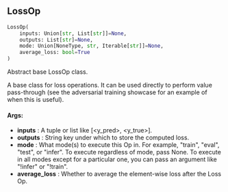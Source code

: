 ## LossOp
```python
LossOp(
	inputs: Union[str, List[str]]=None,
	outputs: List[str]=None,
	mode: Union[NoneType, str, Iterable[str]]=None,
	average_loss: bool=True
)
```
Abstract base LossOp class.

A base class for loss operations. It can be used directly to perform value pass-through (see the adversarial
training showcase for an example of when this is useful).


#### Args:

* **inputs** :  A tuple or list like [<y_pred>, <y_true>].
* **outputs** :  String key under which to store the computed loss.
* **mode** :  What mode(s) to execute this Op in. For example, "train", "eval", "test", or "infer". To execute        regardless of mode, pass None. To execute in all modes except for a particular one, you can pass an argument        like "!infer" or "!train".
* **average_loss** :  Whether to average the element-wise loss after the Loss Op.